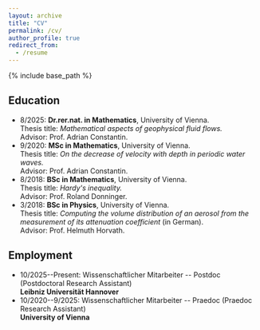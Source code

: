 ```yaml
---
layout: archive
title: "CV"
permalink: /cv/
author_profile: true
redirect_from:
  - /resume
---
```


{% include base_path %}

Education
------
* 8/2025: <b>Dr.rer.nat. in Mathematics</b>, University of Vienna.</br >
Thesis title: <i>Mathematical aspects of geophysical fluid flows.</i></br >
Advisor: Prof. Adrian Constantin.
* 9/2020: <b>MSc in Mathematics</b>, University of Vienna.</br >
Thesis title: <i>On the decrease of velocity with depth in periodic water waves.</i></br >
Advisor: Prof. Adrian Constantin.
* 8/2018: <b>BSc in Mathematics</b>, University of Vienna.</br >
Thesis title: <i>Hardy's inequality.</i></br >
Advisor: Prof. Roland Donninger.
* 3/2018: <b>BSc in Physics</b>, University of Vienna.</br >
Thesis title: <i>Computing the volume distribution of an aerosol from the measurement of its attenuation coefficient</i> (in German).</br >
Advisor: Prof. Helmuth Horvath.

Employment
------
* 10/2025--Present: Wissenschaftlicher Mitarbeiter -- Postdoc (Postdoctoral Research Assistant)</br >
<b>Leibniz Universität Hannover</b>
* 10/2020--9/2025: Wissenschaftlicher Mitarbeiter -- Praedoc (Praedoc Research Assistant)</br >
<b>University of Vienna</b>
